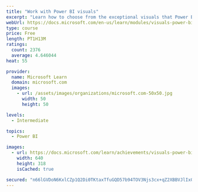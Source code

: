 ```yaml
---
title: "Work with Power BI visuals"
excerpt: "Learn how to choose from the exceptional visuals that Power BI makes available to you. Formatting visuals will direct the user’s attention to exactly where you want it, while helping to make the visual easier to read and interpret. You will also learn about how to use key performance indicators (KPIs)."
webUrl: https://docs.microsoft.com/en-us/learn/modules/visuals-power-bi/
type: course
price: Free
length: PT1H13M
ratings:
  count: 2376
  average: 4.646044
heat: 55

provider:
  name: Microsoft Learn
  domain: microsoft.com
  images:
    - url: /assets/images/organizations/microsoft.com-50x50.jpg
      width: 50
      height: 50

levels:
  - Intermediate

topics:
  - Power BI

images:
  - url: https://docs.microsoft.com/learn/achievements/visuals-power-bi-social.png
    width: 640
    height: 318
    isCached: true

secured: "n66lGVDoN6KxlCZp1Q2Di0TKtaxTfuGQD57b94TOV3Njs3cx+qZ2XBBVJlIxGvucr/R4V8fBjV2yN8y+7OZ/GVlggCqAPMAGFcPKhpA9HtUgK4rp0EIroy2yJ+c+9eSxLNdf9XMTAOgzRXuQ6yE8Ay/RogWMVv8XPx/EPJ/bNFs+oYJKZpHwGHSZ10oBzYiUdLzOOk/VGXgoq3Am8R7KaNSrsWBW/zGQB4w1aqsEqDVFQ9VWr/jH3bcDLKSpYHj9Q8bRpZPE858q2xMnUJ66Dke6YYs+i9LSEpK4PADfmkdHR8UTz/GmmOeJvJCbzWbuG59/hcl4QQ9dDhg/ioIjqE9b4iRt02s8UUaCeikz2yuaEb2x8QEsSnYYhB7HRmyRijHX7VzgE3SOJJ87FkFDI6nyCK+E7T812SGVL17g8mM=;SLYpCqWek8mdPGssyNiLug=="
---
```


